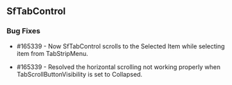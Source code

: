 ## SfTabControl

### Bug Fixes

* \#165339 - Now SfTabControl scrolls to the Selected Item while selecting item from TabStripMenu.

* \#165339 - Resolved the horizontal scrolling not working properly when TabScrollButtonVisibility is set to Collapsed.